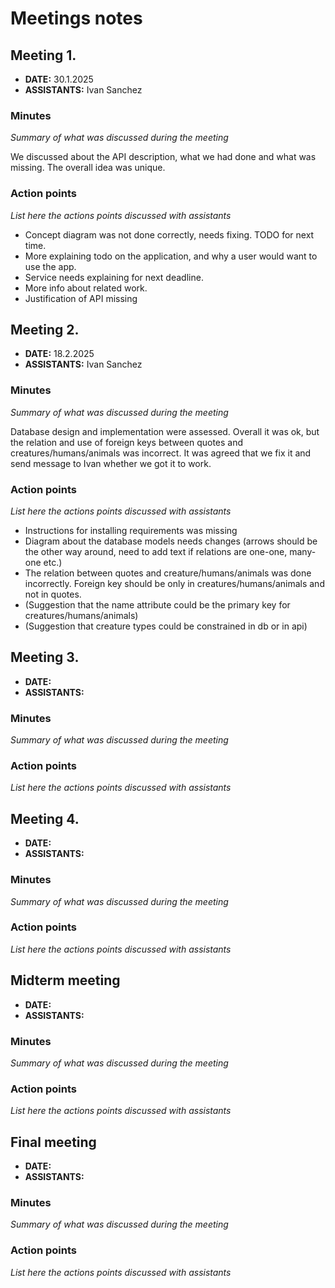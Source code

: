 # Meetings notes

## Meeting 1.
* **DATE:** 30.1.2025
* **ASSISTANTS:** Ivan Sanchez

### Minutes
*Summary of what was discussed during the meeting*

We discussed about the API description, what we had done and what was missing. The overall idea was unique.

### Action points
*List here the actions points discussed with assistants*

- Concept diagram was not done correctly, needs fixing. TODO for next time.
- More explaining todo on the application, and why a user would want to use the app.
- Service needs explaining for next deadline.
- More info about related work.
- Justification of API missing




## Meeting 2.
* **DATE:** 18.2.2025 
* **ASSISTANTS:** Ivan Sanchez

### Minutes
*Summary of what was discussed during the meeting*

Database design and implementation were assessed. Overall it was ok, but the relation and use of foreign keys between quotes and creatures/humans/animals was incorrect. It was agreed that we fix it and send message to Ivan whether we got it to work. 

### Action points
*List here the actions points discussed with assistants*
- Instructions for installing requirements was missing
- Diagram about the database models needs changes (arrows should be the other way around, need to add text if relations are one-one, many-one etc.)
- The relation between quotes and creature/humans/animals was done incorrectly. Foreign key should be only in creatures/humans/animals and not in quotes.
- (Suggestion that the name attribute could be the primary key for creatures/humans/animals)
- (Suggestion that creature types could be constrained in db or in api) 

## Meeting 3.
* **DATE:**
* **ASSISTANTS:**

### Minutes
*Summary of what was discussed during the meeting*

### Action points
*List here the actions points discussed with assistants*




## Meeting 4.
* **DATE:**
* **ASSISTANTS:**

### Minutes
*Summary of what was discussed during the meeting*

### Action points
*List here the actions points discussed with assistants*




## Midterm meeting
* **DATE:**
* **ASSISTANTS:**

### Minutes
*Summary of what was discussed during the meeting*

### Action points
*List here the actions points discussed with assistants*




## Final meeting
* **DATE:**
* **ASSISTANTS:**

### Minutes
*Summary of what was discussed during the meeting*

### Action points
*List here the actions points discussed with assistants*




